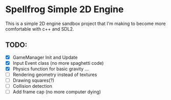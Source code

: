 # Spellfrog Simple 2D Engine

This is a simple 2D engine sandbox project that I'm making to become more comfortable with c++ and SDL2.

## TODO:
* [X] GameManager Init and Update
* [X] Input Event class (no more spaghetti code)
* [X] Physics function for basic gravity ...
* [ ] Rendering geometry instead of textures
* [ ] Drawing squares(?)
* [ ] Collision detection
* [ ] Add frame cap (no more computer dying)